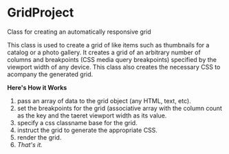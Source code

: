 # GridProject
Class for creating an automatically responsive grid

This class is used to create a grid of like items such as thumbnails for a catalog or a photo gallery. It creates a grid of an arbitrary number of columns and breakpoints (CSS media query breakpoints) specified by the viewport width of any device. This class also creates the necessary CSS to acompany the generated grid. 

__Here's How it Works__
1. pass an array of data to the grid object (any HTML, text, etc).
2. set the breakpoints for the grid (associative array with the column count as the key and the taeret viewport width as its value.
3. specify a css classname base for the grid.
4. instruct the grid to generate the appropriate CSS.
5. render the grid.
6. *That's it.* 
